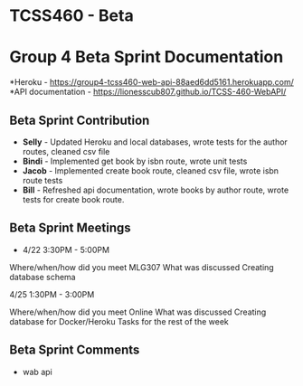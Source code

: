 # TCSS460 - Beta

# Group 4 Beta Sprint Documentation

*Heroku - https://group4-tcss460-web-api-88aed6dd5161.herokuapp.com/
*API documentation - https://lionesscub807.github.io/TCSS-460-WebAPI/

## Beta Sprint Contribution

- **Selly** - Updated Heroku and local databases, wrote tests for the author routes, cleaned csv file
- **Bindi** - Implemented get book by isbn route, wrote unit tests
- **Jacob** - Implemented create book route, cleaned csv file, wrote isbn route tests
- **Bill** - Refreshed api documentation, wrote books by author route, wrote tests for create book route.

## Beta Sprint Meetings

- 4/22 3:30PM - 5:00PM

Where/when/how did you meet
	MLG307
What was discussed
	Creating database schema

4/25 1:30PM - 3:00PM

Where/when/how did you meet
	Online 
What was discussed
	Creating database for Docker/Heroku
	Tasks for the rest of the week

## Beta Sprint Comments
- wab api

